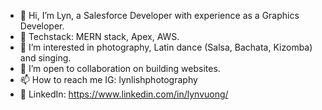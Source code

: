 - 👋 Hi, I’m Lyn, a Salesforce Developer with experience as a Graphics Developer.
- 📌 Techstack: MERN stack, Apex, AWS. 
- 🌱 I’m interested in photography, Latin dance (Salsa, Bachata, Kizomba) and singing.
- 👀  I’m open to collaboration on building websites.
- 📫 How to reach me IG: lynlishphotography
- 📝 LinkedIn: https://www.linkedin.com/in/lynvuong/ 

<!---
vuonghalyn/vuonghalyn is a ✨ special ✨ repository because its `README.md` (this file) appears on your GitHub profile.
You can click the Preview link to take a look at your changes.
--->
